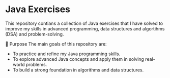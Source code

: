 # Java Exercises

This repository contians a collection of Java exercises that I have solved to improve my skills in advanced programming, data structures and algortihms (DSA) and problem-solving. 

:rocket: Purpose
The main goals of this repository are:
- To practice and refine my Java programming skills.
- To explore advanced Java concepts and apply them in solving real-world problems.
- To build a strong foundation in algorithms and data structures. 
